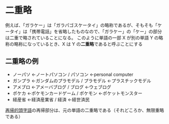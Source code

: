 # 二重略

例えば、「ガラケー」は「ガラパゴスケータイ」の略称であるが、そもそも「ケータイ」は「携帯電話」を省略したものなので、「ガラケー」の「ケー」の部分は二重で略されていることになる。
このように単語の一部 X が別の単語 Y の略称の略称になっているとき、X は Y の**二重略**であると呼ぶことにする

## 二重略の例

- ノーパソ ←ノートパソコン / パソコン ←personal computer
- ガンプラ ←ガンダムのプラモデル / プラモデル ←プラスチックモデル
- アメブロ ←アメーバブログ / ブログ ←ウェブログ
- ポケカ ←ポケモンカードゲーム / ポケモン ←ポケットモンスター
- 経産省 ←経済産業省 / 経済 ←経世済民

[再帰的頭字語](https://ja.wikipedia.org/wiki/%E5%86%8D%E5%B8%B0%E7%9A%84%E9%A0%AD%E5%AD%97%E8%AA%9E)の再帰部分は、元の単語の二重略である（それどころか、無限重略である）
